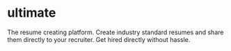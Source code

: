 # ultimate
The resume creating platform. Create industry standard resumes and share them directly to your recruiter. Get hired directly without hassle.
